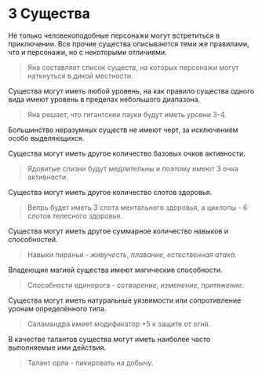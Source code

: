 # 3 Существа

Не только человекоподобные персонажи могут встретиться в приключении.
Все прочие существа описываются теми же правилами, что и персонажи, но с некоторыми отличиями.

>Яна составляет список существ, на которых персонажи могут наткнуться в дикой местности.

Существа могут иметь любой уровень, на как правило существа одного вида имеют уровень в пределах небольшого диапазона.

>Яна решает, что гигантские пауки будут иметь уровни 3-4.

Большинство неразумных существ не имеют черт, за исключением особо выделяющихся.

Существа могут иметь другое количество базовых очков активности.

>Ядовитые слизни будут медлительны и поэтому имеют 3 очка активности.

Существа могут иметь другое количество слотов здоровья.

>Вепрь будет иметь 3 слота ментального здоровья, а циклопы - 6 слотов телесного здоровья.

Существа могут иметь другое суммарное количество навыков и способностей.

>Навыки пираньи - _живучесть_, _плавание_, _естественная атака_.

Владеющие магией существа имеют магические способности.

>Способности единорога - _сотворение_, _изменение_, _притяжение_.

Существа могут иметь натуральные уязвимости или сопротивление уронам определённого типа.

>Саламандра имеет модификатор +5 к защите от огня.

В качестве талантов существа могут иметь наиболее часто выполняемые ими действия.

>Талант орла - пикировать на добычу.
